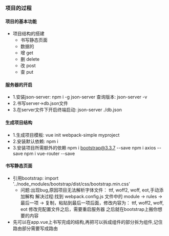 ### 项目的过程
#### 项目的基本功能
+ 项目结构的搭建
  - 书写静态页面
  - 数据的
  - 增  get
  - 删  delete
  - 改  post
  - 查  put


#### 服务器的开启
+ 1.安装json-server: npm i -g json-server 查询版本: json-server -v
+ 2.书写server->db.json文件
+ 3.在server文件下开启终端启动: json-server ./db.json

#### 生成项目结构
+ 1.生成项目模板: vue init webpack-simple myproject
+ 2.安装默认依赖: npm i
+ 3.安装项目所需额外的依赖 npm i bootstrap@3.3.7 --save
                         npm i axios --save
                         npm i vue-router --save

#### 书写静态页面
+ 引用bootstrap: import '../node_modules/bootstrap/dist/css/bootstrap.min.css'
  - 问题:出现bug,原因项目无法解析字体文件： ttf, woff2, woff, eot,手动添加解构
    解决过程:找到 webpack.config.js 文件中的 module -> rules -> 最后一项 -> 复制，粘贴到最后一项后面，修改内容为： ttf, woff2, woff, eot
    修改完配置文件之后，需要重启服务器
    之后就在bootstrap上搬你想要的内容
+ 先可以在app.vue上书写完成的结构,再把可以拆成组件的部分拆为组件,记住路由部分需要写成路由

